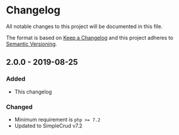# Changelog

All notable changes to this project will be documented in this file.

The format is based on [Keep a Changelog](http://keepachangelog.com/) 
and this project adheres to [Semantic Versioning](http://semver.org/).

## 2.0.0 - 2019-08-25
### Added
- This changelog

### Changed
- Minimum requirement is `php >= 7.2`
- Updated to SimpleCrud v7.2
